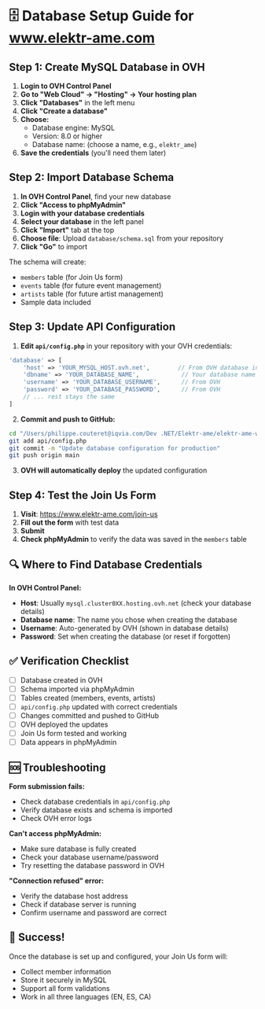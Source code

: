 # 🗄️ Database Setup Guide for www.elektr-ame.com

## Step 1: Create MySQL Database in OVH

1. **Login to OVH Control Panel**
2. **Go to "Web Cloud" → "Hosting" → Your hosting plan**
3. **Click "Databases"** in the left menu
4. **Click "Create a database"**
5. **Choose:**
   - Database engine: MySQL
   - Version: 8.0 or higher
   - Database name: (choose a name, e.g., `elektr_ame`)
6. **Save the credentials** (you'll need them later)

## Step 2: Import Database Schema

1. **In OVH Control Panel**, find your new database
2. **Click "Access to phpMyAdmin"**
3. **Login with your database credentials**
4. **Select your database** in the left panel
5. **Click "Import"** tab at the top
6. **Choose file**: Upload `database/schema.sql` from your repository
7. **Click "Go"** to import

The schema will create:
- `members` table (for Join Us form)
- `events` table (for future event management)
- `artists` table (for future artist management)
- Sample data included

## Step 3: Update API Configuration

1. **Edit `api/config.php`** in your repository with your OVH credentials:

```php
'database' => [
    'host' => 'YOUR_MYSQL_HOST.ovh.net',        // From OVH database info
    'dbname' => 'YOUR_DATABASE_NAME',            // Your database name
    'username' => 'YOUR_DATABASE_USERNAME',      // From OVH
    'password' => 'YOUR_DATABASE_PASSWORD',      // From OVH
    // ... rest stays the same
]
```

2. **Commit and push to GitHub:**

```bash
cd "/Users/philippe.couteret@iqvia.com/Dev .NET/Elektr-ame/elektr-ame-website"
git add api/config.php
git commit -m "Update database configuration for production"
git push origin main
```

3. **OVH will automatically deploy** the updated configuration

## Step 4: Test the Join Us Form

1. **Visit**: https://www.elektr-ame.com/join-us
2. **Fill out the form** with test data
3. **Submit**
4. **Check phpMyAdmin** to verify the data was saved in the `members` table

## 🔍 Where to Find Database Credentials

**In OVH Control Panel:**
- **Host**: Usually `mysql.cluster0XX.hosting.ovh.net` (check your database details)
- **Database name**: The name you chose when creating the database
- **Username**: Auto-generated by OVH (shown in database details)
- **Password**: Set when creating the database (or reset if forgotten)

## ✅ Verification Checklist

- [ ] Database created in OVH
- [ ] Schema imported via phpMyAdmin
- [ ] Tables created (members, events, artists)
- [ ] `api/config.php` updated with correct credentials
- [ ] Changes committed and pushed to GitHub
- [ ] OVH deployed the updates
- [ ] Join Us form tested and working
- [ ] Data appears in phpMyAdmin

## 🆘 Troubleshooting

**Form submission fails:**
- Check database credentials in `api/config.php`
- Verify database exists and schema is imported
- Check OVH error logs

**Can't access phpMyAdmin:**
- Make sure database is fully created
- Check your database username/password
- Try resetting the database password in OVH

**"Connection refused" error:**
- Verify the database host address
- Check if database server is running
- Confirm username and password are correct

## 🎉 Success!

Once the database is set up and configured, your Join Us form will:
- Collect member information
- Store it securely in MySQL
- Support all form validations
- Work in all three languages (EN, ES, CA)







